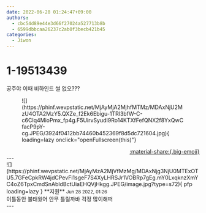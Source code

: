 ```yaml
---
date: 2022-06-28 01:24:47+09:00
authors:
  - cbc54d89e44e3d66f27024a527713b8b
  - 6599dbbcaa26237c2ab0f3becb421b45
categories:
  - Jiwon
---
```


# 1-19513439

<div class="post-container" markdown="1">
<div class="content-container md-sidebar__scrollwrap" markdown="1">

공주야 이때 비하인드 썰 없오???
<figure markdown="1">
![](https://phinf.wevpstatic.net/MjAyMjA2MjhfMTMz/MDAxNjU2MzU4OTA2MzY5.QXZe_f2Ek6Ebigu-1TRl3bfW-C-c6CIq4MioPmx_fp4g.F5UirvSyudI9Ro14KTXfFefQNX2f8YxQwCfacP9pY-cg.JPEG/3924f0412bb74460b452369f8d5dc721604.jpg){ loading=lazy onclick="openFullscreen(this)"}
</figure>


</div>
</div>

<div style="text-align: right;" markdown="1">
<a href="https://weverse.io/fromis9/fanpost/1-19513439" style="text-align: right;">:material-share:{.big-emoji}</a>
</div>
---

<div class="comments-container md-sidebar__scrollwrap" markdown="1">
<div class="comment" markdown="1">
<div class='id-container' markdown="1">
![](https://phinf.wevpstatic.net/MjAyMzA2MjVfMzMg/MDAxNjg3NjU0MTExOTU5.7GFeCpkRW4jdCPevFi1sgeF7S4XyLHRSJr1VOBRp7gEg.mY0LxqknzXmYC4oZ6TpxCmdSnAbldBctUiaEHQVjHkgg.JPEG/image.jpg?type=s72){ pfp loading=lazy }
**<span class="artist">지원</span>** <small>Jun 28 2022, 01:26</small><br>
</div>
<div class='comment-body' markdown="1">
이틀동안 불태웠어 안무 틀릴까바 걱정 많이해떠
</div>
</div>
</div>
---
